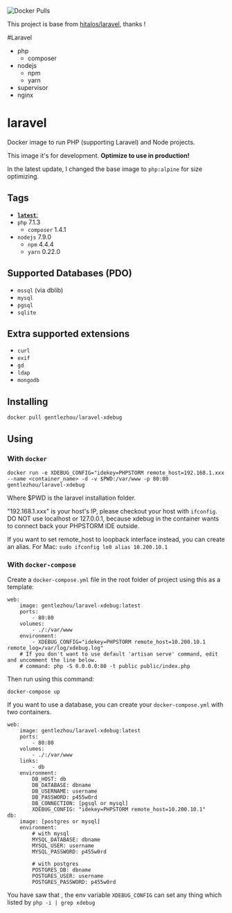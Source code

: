 ![Docker Pulls](https://img.shields.io/docker/pulls/gentlezhou/laravel-xdebug.svg)

This project is base from [hitalos/laravel](https://hub.docker.com/r/hitalos/laravel/), thanks !


#Laravel


* php
    * composer
* nodejs
    * npm
    * yarn
* supervisor
* nginx



# laravel

Docker image to run PHP (supporting Laravel) and Node projects.

This image it's for development. **Optimize to use in production!**

In the latest update, I changed the base image to `php:alpine` for size optimizing.

## Tags
* [**`latest`**:](https://github.com/gentlezhou/laravel-xdebug/blob/master/Dockerfile)
* `php` 7.1.3
   * `composer` 1.4.1
* `nodejs` 7.9.0
   * `npm` 4.4.4
   * `yarn` 0.22.0

## Supported Databases (**PDO**)
* `mssql` (via dblib)
* `mysql`
* `pgsql`
* `sqlite`

## Extra supported extensions
* `curl`
* `exif`
* `gd`
* `ldap`
* `mongodb`

## Installing
    docker pull gentlezhou/laravel-xdebug

## Using

### With `docker`
    docker run -e XDEBUG_CONFIG="idekey=PHPSTORM remote_host=192.168.1.xxx --name <container_name> -d -v $PWD:/var/www -p 80:80 gentlezhou/laravel-xdebug
Where $PWD is the laravel installation folder.

"192.168.1.xxx" is your host's IP, please checkout your host with `ifconfig`. DO NOT use localhost or 127.0.0.1, because xdebug in the container wants to connect back your PHPSTORM IDE outside.

If you want to set remote_host to loopback interface instead, you can create an alias.
For Mac: `sudo ifconfig lo0 alias 10.200.10.1`


### With `docker-compose`

Create a `docker-compose.yml` file in the root folder of project using this as a template:
```
web:
    image: gentlezhou/laravel-xdebug:latest
    ports:
        - 80:80
    volumes:
        - ./:/var/www
    environment:
        - XDEBUG_CONFIG="idekey=PHPSTORM remote_host=10.200.10.1 remote_log=/var/log/xdebug.log"
    # If you don't want to use default 'artisan serve' command, edit and uncomment the line below.
    # command: php -S 0.0.0.0:80 -t public public/index.php
```

Then run using this command:

    docker-compose up


If you want to use a database, you can create your `docker-compose.yml` with two containers.
```
web:
    image: gentlezhou/laravel-xdebug:latest
    ports:
        - 80:80
    volumes:
        - ./:/var/www
    links:
        - db
    environment:
        DB_HOST: db
        DB_DATABASE: dbname
        DB_USERNAME: username
        DB_PASSWORD: p455w0rd
        DB_CONNECTION: [pgsql or mysql]
        XDEBUG_CONFIG: "idekey=PHPSTORM remote_host=10.200.10.1"
db:
    image: [postgres or mysql]
    environment:
        # with mysql
        MYSQL_DATABASE: dbname
        MYSQL_USER: username
        MYSQL_PASSWORD: p455w0rd

        # with postgres
        POSTGRES_DB: dbname
        POSTGRES_USER: username
        POSTGRES_PASSWORD: p455w0rd
```



You have saw that , the env variable `XDEBUG_CONFIG`  can set any thing which listed by `php -i | grep xdebug`



